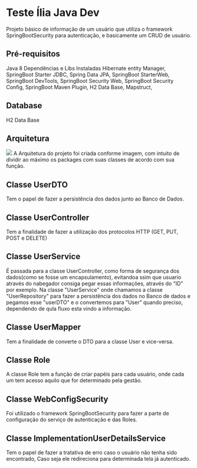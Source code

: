 # Teste Ília Java Dev 
Projeto básico de informação de um usuário que utiliza o framework SpringBootSecurity para autenticação, e basicamente um CRUD de usuário.

## Pré-requisitos
Java 8
Dependências e Libs Instaladas
Hibernate entity Manager,
SpringBoot Starter JDBC,
Spring Data JPA,
SpringBoot StarterWeb,
SpringBoot DevTools,
SpringBoot Security Web,
SpringBoot Security Config,
SpringBoot Maven Plugin,
H2 Data Base,
Mapstruct,

## Database
H2 Data Base

## Arquitetura
<img src="/home/ricardo/Documentos/testeIlia/prints/role.png">
A Arquitetura do projeto foi criada conforme imagem, com intuito de dividir ao máximo os packages com suas classes de acordo com sua função.

## Classe UserDTO
Tem o papel de fazer a persistência dos dados junto ao Banco de Dados.

## Classe UserController
Tem a finalidade de fazer a utilização dos protocolos HTTP (GET, PUT, POST e DELETE)

## Classe UserService
É passada para a classe UserController, como forma de segurança dos dados(como se fosse um encapsulamento), evitandoa ssim que usuario através do nabegador consiga pegar essas informações, através do "ID" por exemplo.
Na classe "UserService" onde chamamos a classe "UserRepository" para fazer a persistência dos dados no Banco de dados e pegamos esse "userDTO" e o convertemos para "User" quando preciso, dependendo de qula fluxo esta vindo a informação.

## Classe UserMapper
Tem a finalidade de converte o DTO para a classe User e vice-versa.

## Classe Role
A classe Role tem a função de criar papéis para cada usuário, onde cada um tem acesso aquilo que for determinado pela gestão.

## Classe WebConfigSecurity
Foi utilizado o framework SpringBootSecurity para fazer a parte de configuração do serviço de autenticação e das Roles.

## Classe ImplementationUserDetailsService
Tem o papel de fazer a tratativa de erro caso o usuário não tenha sido encontrado, Caso seja ele redireciona para determinada tela já autenticado.

